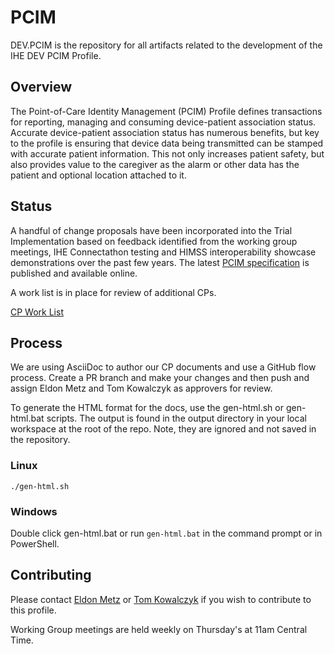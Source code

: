 # PCIM

DEV.PCIM is the repository for all artifacts related to the development of the IHE DEV PCIM Profile.

## Overview

The Point-of-Care Identity Management (PCIM) Profile defines transactions for reporting, managing and consuming device-patient association status. Accurate device-patient association status has numerous benefits, but key to the profile is ensuring that device data being transmitted can be stamped with accurate patient information. This not only increases patient safety, but also provides value to the caregiver as the alarm or other data has the patient and optional location attached to it. 

## Status

A handful of change proposals have been incorporated into the Trial Implementation based on feedback identified from the working group meetings, IHE Connectathon testing and HIMSS interoperability showcase demonstrations over the past few years.
The latest [PCIM specification](https://profiles.ihe.net/DEV/PCIM/index.html) is published and available online.

A work list is in place for review of additional CPs.

[CP Work List](https://github.com/IHE/DEV.PCIM/blob/master/asciidoc/index.adoc)

## Process

We are using AsciiDoc to author our CP documents and use a GitHub flow process. Create a PR branch and make your changes and then push and assign Eldon Metz and Tom Kowalczyk as approvers for review. 

To generate the HTML format for the docs, use the gen-html.sh or gen-html.bat scripts. The output is found in the output directory in your local workspace at the root of the repo. Note, they are ignored and not saved in the repository.

### Linux

```./gen-html.sh```

### Windows

Double click gen-html.bat or run ```gen-html.bat``` in the command prompt or in PowerShell.

## Contributing

Please contact [Eldon Metz](mailto:emetz@innovisionmedical.com)  or [Tom Kowalczyk](mailto:Tom.Kowalczyk@BBraunUSA.com) if you wish to contribute to this profile.

Working Group meetings are held weekly on Thursday's at 11am Central Time.
